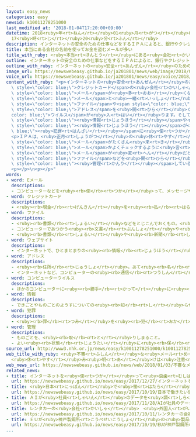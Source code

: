 ```yaml
---
layout: easy_news
categories: easy
newsid: k10011278251000
last_modified_at: '2018-01-04T17:20:00+09:00'
datetime: 2018<ruby>年<rt>ねん</rt></ruby>01<ruby>月<rt>がつ</rt></ruby>04<ruby>日<rt>にち</rt></ruby>
  17<ruby>時<rt>じ</rt></ruby>20<ruby>分<rt>ふん</rt></ruby>
description: インターネットの安全のための仕事などをするＩＰＡによると、銀行やクレジットカードの会社など、本当にある会社の名前を使った、うそのメールが多くなっています。
title: 本当にある会社の名前を使ってお金を盗むメールが多い
title_with_ruby: <ruby>本当<rt>ほんとう</rt></ruby>にある<ruby>会社<rt>かいしゃ</rt></ruby>の<ruby>名前<rt>なまえ</rt></ruby>を<ruby>使<rt>つか</rt></ruby>ってお<ruby>金<rt>かね</rt></ruby>を<ruby>盗<rt>ぬす</rt></ruby>むメールが<ruby>多<rt>おお</rt></ruby>い
outline: インターネットの安全のための仕事などをするＩＰＡによると、銀行やクレジットカードの会社など、本当にある会社の名前を使った、うそのメールが多くなっています。
outline_with_ruby: インターネットの<ruby>安全<rt>あんぜん</rt></ruby>のための<ruby>仕事<rt>しごと</rt></ruby>などをするＩＰＡによると、<ruby>銀行<rt>ぎんこう</rt></ruby>やクレジットカードの<ruby>会社<rt>かいしゃ</rt></ruby>など、<ruby>本当<rt>ほんとう</rt></ruby>にある<ruby>会社<rt>かいしゃ</rt></ruby>の<ruby>名前<rt>なまえ</rt></ruby>を<ruby>使<rt>つか</rt></ruby>った、うそのメールが<ruby>多<rt>おお</rt></ruby>くなっています。
image_url: https://newswebeasy.github.io/ja201801/news/web/image/2018/01/03/K10011278251_1801032008_1801032019_01_02.jpg
voice_url: https://newswebeasy.github.io/ja201801/news/easy/voice/2018/01/04/k10011278251000.mp3
content_with_ruby: "<p>インターネットの<ruby>安全<rt>あんぜん</rt></ruby>のための<ruby>仕事<rt>しごと</rt></ruby>などをするＩＰＡによると、<ruby>銀行<rt>ぎんこう</rt></ruby>や<span\
  \ style=\"color: blue;\">クレジットカード</span>の<ruby>会社<rt>かいしゃ</rt></ruby>など、<ruby>本当<rt>ほんとう</rt></ruby>にある<ruby>会社<rt>かいしゃ</rt></ruby>の<ruby>名前<rt>なまえ</rt></ruby>を<ruby>使<rt>つか</rt></ruby>った、うその<span\
  \ style=\"color: blue;\">メール</span>が<ruby>多<rt>おお</rt></ruby>くなっています。</p>\n<p><span\
  \ style=\"color: blue;\">メール</span>と<ruby>一緒<rt>いっしょ</rt></ruby>に<ruby>来<rt>き</rt></ruby>た<span\
  \ style=\"color: blue;\">ファイル</span>や<span style=\"color: blue;\">ウェブサイト</span>の<span\
  \ style=\"color: blue;\">アドレス</span>を<ruby>開<rt>ひら</rt></ruby>くと、パソコンに<span style=\"\
  color: blue;\">ウイルス</span>が<ruby>入<rt>はい</rt></ruby>ります。そして、パソコンの<ruby>中<rt>なか</rt></ruby>の<span\
  \ style=\"color: blue;\"><ruby>情報<rt>じょうほう</rt></ruby></span>やインターネットの<ruby>銀行<rt>ぎんこう</rt></ruby>のお<ruby>金<rt>かね</rt></ruby>が<ruby>盗<rt>ぬす</rt></ruby>まれます。その<span\
  \ style=\"color: blue;\"><ruby>情報<rt>じょうほう</rt></ruby></span>が<span style=\"color:\
  \ blue;\"><ruby>犯罪<rt>はんざい</rt></ruby></span>に<ruby>使<rt>つか</rt></ruby>われることもあります。</p>\n\
  <p>ＩＰＡは、<ruby>正月<rt>しょうがつ</rt></ruby>の<ruby>休<rt>やす</rt></ruby>みに<ruby>会社<rt>かいしゃ</rt></ruby>のパソコンに<span\
  \ style=\"color: blue;\">メール</span>がたくさん<ruby>来<rt>き</rt></ruby>ている<ruby>場合<rt>ばあい</rt></ruby>などは、<ruby>誰<rt>だれ</rt></ruby>からの<span\
  \ style=\"color: blue;\">メール</span>かよくチェックするように<ruby>言<rt>い</rt></ruby>っています。<span\
  \ style=\"color: blue;\">メール</span>が<ruby>変<rt>へん</rt></ruby>だと<ruby>思<rt>おも</rt></ruby>ったら、<span\
  \ style=\"color: blue;\">ファイル</span>などを<ruby>開<rt>ひら</rt></ruby>かないで、<ruby>会社<rt>かいしゃ</rt></ruby>のパソコンを<span\
  \ style=\"color: blue;\"><ruby>管理<rt>かんり</rt></ruby></span>している<ruby>人<rt>ひと</rt></ruby>に<ruby>相談<rt>そうだん</rt></ruby>するように<ruby>言<rt>い</rt></ruby>っています。</p>\n\
  <p></p>\n<p></p>"
words:
- word: Eメール
  descriptions:
  - コンピューターなどを<ruby><rb>使</rb><rt>つか</rt></ruby>って、メッセージやデータなどのやりとりをする<ruby><rb>仕組</rb><rt>しく</rt></ruby>み。<ruby><rb>電子</rb><rt>でんし</rt></ruby>メール。メール。
- word: クレジットカード
  descriptions:
  - <ruby><rb>現金</rb><rt>げんきん</rt></ruby>を<ruby><rb>払</rb><rt>はら</rt></ruby>わなくても、<ruby><rb>後払</rb><rt>あとばら</rt></ruby>いで<ruby><rb>買</rb><rt>か</rt></ruby>い<ruby><rb>物</rb><rt>もの</rt></ruby>をすることができるカード。
- word: ファイル
  descriptions:
  - <ruby><rb>書類</rb><rt>しょるい</rt></ruby>などをとじこんでおくもの。<ruby><rb>書類</rb><rt>しょるい</rt></ruby>ばさみ。
  - コンピューターであつかう<ruby><rb>文書</rb><rt>ぶんしょ</rt></ruby>や<ruby><rb>画像</rb><rt>がぞう</rt></ruby>などのデータ。
  - <ruby><rb>書類</rb><rt>しょるい</rt></ruby>や<ruby><rb>新聞</rb><rt>しんぶん</rt></ruby>の<ruby><rb>切</rb><rt>き</rt></ruby>りぬきなどを<ruby><rb>整理</rb><rt>せいり</rt></ruby>して、とじこむこと。また、とじこんだもの。
- word: ウェブサイト
  descriptions:
  - インターネットで、ひとまとまりの<ruby><rb>情報</rb><rt>じょうほう</rt></ruby>が<ruby><rb>置</rb><rt>お</rt></ruby>かれている<ruby><rb>場所</rb><rt>ばしょ</rt></ruby>。サイト。
- word: アドレス
  descriptions:
  - <ruby><rb>住所</rb><rt>じゅうしょ</rt></ruby>。あて<ruby><rb>名</rb><rt>な</rt></ruby>。
  - インターネットなど、コンピューターの<ruby><rb>通信</rb><rt>つうしん</rt></ruby>ネットワーク<ruby><rb>上</rb><rt>じょう</rt></ruby>に<ruby><rb>存在</rb><rt>そんざい</rt></ruby>する<ruby><rb>場所</rb><rt>ばしょ</rt></ruby>を<ruby><rb>示</rb><rt>しめ</rt></ruby>すもの。<ruby><rb>住所</rb><rt>じゅうしょ</rt></ruby>や<ruby><rb>電話番号</rb><rt>でんわばんごう</rt></ruby>にあたる。
- word: コンピューターウイルス
  descriptions:
  - ほかのコンピューターに<ruby><rb>勝手</rb><rt>かって</rt></ruby>に<ruby><rb>入</rb><rt>はい</rt></ruby>り、プログラムをこわしたり、データを<ruby><rb>消</rb><rt>け</rt></ruby>したりするプログラム。
- word: 情報
  descriptions:
  - できごとやものごとのようすについての<ruby><rb>知</rb><rt>し</rt></ruby>らせ。
- word: 犯罪
  descriptions:
  - <ruby><rb>罪</rb><rt>つみ</rt></ruby>を<ruby><rb>犯</rb><rt>おか</rt></ruby>すこと。<ruby><rb>法律</rb><rt>ほうりつ</rt></ruby>を<ruby><rb>破</rb><rt>やぶ</rt></ruby>ること。また、<ruby><rb>犯</rb><rt>おか</rt></ruby>した<ruby><rb>罪</rb><rt>つみ</rt></ruby>。
- word: 管理
  descriptions:
  - ものごとを、<ruby><rb>取</rb><rt>と</rt></ruby>りしまること。
  - よい<ruby><rb>状態</rb><rt>じょうたい</rt></ruby>に<ruby><rb>保</rb><rt>たも</rt></ruby>つこと。
source_url: http://www3.nhk.or.jp/news/easy/k10011278251000/k10011278251000.html
web_title_with_ruby: <ruby>不審<rt>ふしん</rt></ruby>な<ruby>メール<rt>めーる</rt></ruby><ruby>相次<rt>あいつ</rt></ruby>ぐ
  <ruby>休<rt>やす</rt></ruby>み<ruby>明<rt>あ</rt></ruby>けは<ruby>注意<rt>ちゅうい</rt></ruby>を
web_news_url: https://newswebeasy.github.io/news/web/2018/01/03/不審なメール相次ぐ-休み明けは注意を
related_news:
- title: インターネットを<ruby>使<rt>つか</rt></ruby>って<ruby>虫歯<rt>むしば</rt></ruby>にならないようにするサービス
  url: https://newswebeasy.github.io/news/easy/2017/12/27/インターネットを使って虫歯にならないようにするサービス
- title: <ruby>日本<rt>にっぽん</rt></ruby>で<ruby>働<rt>はたら</rt></ruby>きたい<ruby>留学生<rt>りゅうがくせい</rt></ruby>と<ruby>世界<rt>せかい</rt></ruby>で<ruby>仕事<rt>しごと</rt></ruby>をする<ruby>会社<rt>かいしゃ</rt></ruby>が<ruby>話<rt>はな</rt></ruby>す<ruby>会<rt>かい</rt></ruby>
  url: https://newswebeasy.github.io/news/easy/2017/10/19/日本で働きたい留学生と世界で仕事をする会社が話す会
- title: ＡＩが<ruby>社員<rt>しゃいん</rt></ruby>のデータを<ruby>調<rt>しら</rt></ruby>べて<ruby>仕事<rt>しごと</rt></ruby>に<ruby>合<rt>あ</rt></ruby>った<ruby>人<rt>ひと</rt></ruby>を<ruby>選<rt>えら</rt></ruby>ぶ
  url: https://newswebeasy.github.io/news/easy/2017/11/28/AIが社員のデータを調べて仕事に合った人を選ぶ
- title: レンタカーの<ruby>会社<rt>かいしゃ</rt></ruby>　<ruby>外国人<rt>がいこくじん</rt></ruby>に<ruby>車<rt>くるま</rt></ruby>を<ruby>貸<rt>か</rt></ruby>す<ruby>前<rt>まえ</rt></ruby>に<ruby>交通<rt>こうつう</rt></ruby>ルールを<ruby>説明<rt>せつめい</rt></ruby>
  url: https://newswebeasy.github.io/news/easy/2017/10/11/レンタカーの会社-外国人に車を貸す前に交通ルールを説明
- title: ＥＵが<ruby>神戸製鋼所<rt>こうべせいこうしょ</rt></ruby>の<ruby>製品<rt>せいひん</rt></ruby>を<ruby>飛行機<rt>ひこうき</rt></ruby>に<ruby>使<rt>つか</rt></ruby>わないように<ruby>言<rt>い</rt></ruby>う
  url: https://newswebeasy.github.io/news/easy/2017/10/19/EUが神戸製鋼所の製品を飛行機に使わないように言う
...
```


